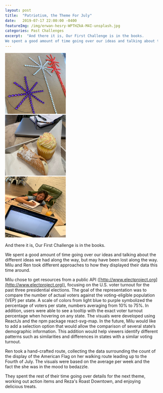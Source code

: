 ```yaml
---
layout: post
title:  "Patriotism, the Theme For July"
date:   2019-07-17 22:00:00 -0400
featureImg: /img/erwan-hesry-WPTHZkA-M4I-unsplash.jpg
categories: Past Challenges
excerpt:  "And there it is, Our First Challenge is in the books.  
We spent a good amount of time going over our ideas and talking about the different ideas we had along the way, but may have been lost along the way..."
---
```


<div class="Post__images">
    <div class="Post__image-crop">
        <img class="Post__img rotate" src="/img/IMG_1237.jpg" width="200" height="200">
    </div>
    <div class="Post__image-crop">
        <img class="Post__img" src="/img/IMG_1246.jpg" width="200" height="200">
    </div>
     <div class="Post__image-crop">
        <img class="Post__img rotate" src="/img/IMG_1241.jpg" width="200" height="200">
    </div>
</div>

And there it is, Our First Challenge is in the books. 

We spent a good amount of time going over our ideas and talking about the different ideas we had along the way, but may have been lost along the way.  Milu and Ren took different approaches to how they displayed their data this time around.

Milu chose to get resources from a public API ([http://www.electproject.org](http://www.electproject.org)), focusing on the U.S. voter turnout for the past three presidential elections. The goal of the representation was to compare the number of actual voters against the voting-eligible population (VEP) per state. A scale of colors from light blue to purple symbolized the percentage of voters per state, numbers averaging from 10% to 75%. In addition, users were able to see a tooltip with the exact voter turnout percentage when hovering on any state. The visuals were developed using ReactJs and the npm package react-svg-map. In the future, Milu would like to add a selection option that would allow the comparison of several state’s demographic information. This addition would help viewers identify different patterns such as similarities and differences in states with a similar voting turnout.

Ren took a hand-crafted route, collecting the data surrounding the count of the display of the American Flag on her walking route leading up to the Fourth of July.  The visuals were based on the average per week and the fact the she was in the mood to bedazzle.

They spent the rest of their time going over details for the next theme, working out action items and Reza's Roast Downtown, and enjoying delicious treats.





